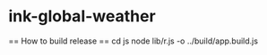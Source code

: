 ink-global-weather
==================

== How to build release ==
cd js
node lib/r.js -o ../build/app.build.js

